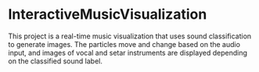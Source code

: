 # InteractiveMusicVisualization
This project is a real-time music visualization that uses sound classification to generate images. The particles move and change based on the audio input, and images of vocal and setar instruments are displayed depending on the classified sound label.
